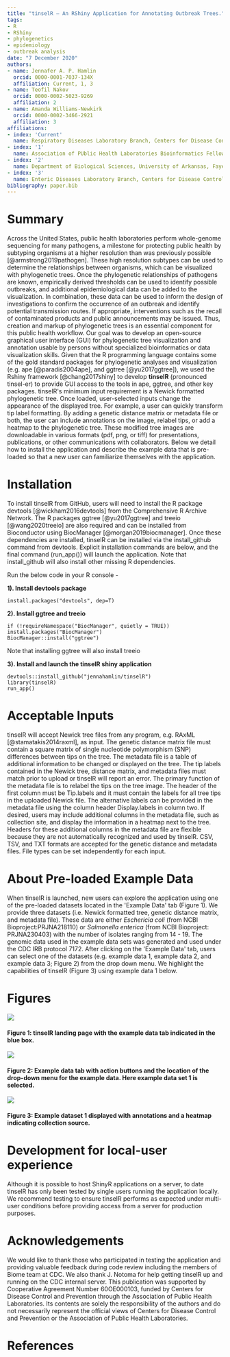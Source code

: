 ```yaml
---
title: "tinselR – An RShiny Application for Annotating Outbreak Trees."
tags:
- R
- RShiny
- phylogenetics
- epidemiology
- outbreak analysis
date: "7 December 2020"
authors:
- name: Jennafer A. P. Hamlin
  orcid: 0000-0001-7037-134X
  affiliation: Current, 1, 3
- name: Teofil Nakov
  orcid: 0000-0002-5023-9269
  affiliation: 2
- name: Amanda Williams-Newkirk
  orcid: 0000-0002-3466-2921
  affiliation: 3
affiliations:
- index: 'Current'
  name: Respiratory Diseases Laboratory Branch, Centers for Disease Control and Prevention, Atlanta, GA, USA
- index: '1'
  name: Association of PUblic Health Laboratories Bioinformatics Fellow
- index: '2'
  name: Department of Biological Sciences, University of Arkansas, Fayetteville, Arkansas, USA
- index: '3'
  name: Enteric Diseases Laboratory Branch, Centers for Disease Control and Prevention, Atlanta, GA, USA
bibliography: paper.bib
---
```


# Summary
Across the United States, public health laboratories perform whole-genome
sequencing for many pathogens, a milestone for protecting public health by
subtyping organisms at a higher resolution than was previously possible
[@armstrong2019pathogen]. These high resolution subtypes can be used to
determine the relationships between organisms, which can be visualized with
phylogenetic trees. Once the phylogenetic relationships of pathogens are known,
empirically derived thresholds can be used to identify possible outbreaks, and
additional epidemiological data can be added to the visualization. In
combination, these data can be used to inform the design of investigations to
confirm the occurrence of an outbreak and identify potential transmission
routes. If appropriate, interventions such as the recall of contaminated
products and public announcements may be issued. Thus, creation and markup of
phylogenetic trees is an essential component for this public health workflow.
Our goal was to develop an open-source graphical user interface (GUI) for
phylogenetic tree visualization and annotation usable by persons without
specialized bioinformatics or data visualization skills. Given that the R
programming language contains some of the gold standard packages for
phylogenetic analyses and visualization (e.g. ape [@paradis2004ape], and ggtree
[@yu2017ggtree]), we used the Rshiny framework [@chang2017shiny] to develop
**tinselR** (pronounced tinsel-er) to provide GUI access to the tools in ape,
ggtree, and other key packages. tinselR's minimum input requirement is a Newick
formatted phylogenetic tree. Once loaded, user-selected inputs change the
appearance of the displayed tree. For example, a user can quickly transform tip
label formatting. By adding a genetic distance matrix or metadata file or both, 
the user can include annotations on the image, relabel tips, or add a heatmap
to the phylogenetic tree. These modified tree images are downloadable in various
formats (pdf, png, or tiff) for presentations, publications, or other
communications with collaborators. Below we detail how to install the
application and describe the example data that is pre-loaded so that a new user
can familiarize themselves with the application.

# Installation

To install tinselR from GitHub, users will need to install the R package
devtools [@wickham2016devtools] from the Comprehensive R Archive Network. The R
packages ggtree [@yu2017ggtree] and treeio [@wang2020treeio] are also required
and can be installed from Bioconductor using BiocManager
[@morgan2019biocmanager]. Once these dependencies are installed, tinselR can be
installed via the install_github command from devtools. Explicit
installation commands are below, and the final command (run_app()) will launch
the application. Note that install_github will also install other missing R
dependencies. 

Run the below code in your R console -    

**1). Install devtools package**

`install.packages("devtools", dep=T)`

**2). Install ggtree and treeio**

```
if (!requireNamespace("BiocManager", quietly = TRUE))
install.packages("BiocManager")
BiocManager::install("ggtree")
```

Note that installing ggtree will also install treeio

**3). Install and launch the tinselR shiny application**

```
devtools::install_github("jennahamlin/tinselR")
library(tinselR)
run_app()
```

# Acceptable Inputs

tinselR will accept Newick tree files from any program, e.g. RAxML
[@stamatakis2014raxml], as input. The genetic distance matrix file must contain
a square matrix of single nucleotide polymorphism (SNP) differences between tips
on the tree. The metadata file is a table of additional information to be
changed or displayed on the tree. The tip labels contained in the Newick tree,
distance matrix, and metadata files must match prior to upload or tinselR will
report an error. The primary function of the metadata file is to relabel the 
tips on the tree image. The header of the first column must be Tip.labels and it
must contain the labels for all tree tips in the uploaded Newick file. The
alternative labels can be provided in the metadata file using the column header
Display.labels in column two. If desired, users may include additional columns
in the metadata file, such as collection site, and display the information in a
heatmap next to the tree. Headers for these additional columns in the metadata
file are flexible because they are not automatically recognized and used by
tinselR. CSV, TSV, and TXT formats are accepted for the genetic distance and
metadata files. File types can be set independently for each input.


# About Pre-loaded Example Data

When tinselR is launched, new users can explore the application using one of 
the pre-loaded datasets located in the 'Example Data' tab (Figure 1). We
provide three datasets (i.e. Newick formatted tree, genetic distance matrix,
and metadata file). These data are either *Eschericia coli* (from NCBI
Bioproject:PRJNA218110) or *Salmonella enterica* (from NCBI Bioproject:
PRJNA230403) with the number of isolates ranging from 14 - 19. The genomic data
used in the example data sets was generated and used under the CDC IRB protocol
7172. After clicking on the 'Example Data' tab, users can select one of the
datasets (e.g. example data 1, example data 2, and example data 3; Figure 2)
from the drop down menu. We highlight the capabilities of tinselR (Figure 3)
using example data 1 below. 


# Figures

<p>
<img src = "image1.PNG" />
<h4> Figure 1: tinselR landing page with the example data tab indicated in the
blue box. </h4>
</p>

<p>
<img src = "image2.PNG" />
<h4> Figure 2: Example data tab with action buttons and the location of the
drop-down menu for the example data. Here example data set 1 is selected. </h4>

</p>

<p>
<img src = "image3.PNG" />
<h4> Figure 3: Example dataset 1 displayed with annotations and a heatmap
indicating collection source. </h4>
</p>

# Development for local-user experience 

Although it is possible to host ShinyR applications on a server, to date tinselR
has only been tested by single users running the application locally. We
recommend testing to ensure tinselR performs as expected under multi-user
conditions before providing access from a server for production purposes.


# Acknowledgements

We would like to thank those who participated in testing the application and
providing valuable feedback during code review including the members of Biome 
team at CDC. We also thank J. Notoma for help getting tinselR up and running on 
the CDC internal server. This publication was supported by Cooperative Agreement
Number 60OE000103, funded by Centers for Disease Control and Prevention through
the Association of Public Health Laboratories. Its contents are solely the
responsibility of the authors and do not necessarily represent the official
views of Centers for Disease Control and Prevention or the Association of Public
Health Laboratories.


# References
